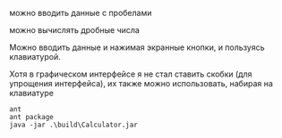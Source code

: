  можно вводить данные с пробелами
 
 можно вычислять дробные числа
 
 Можно вводить данные и нажимая экранные кнопки, и пользуясь клавиатурой. 
 
 Хотя в графическом интерфейсе я не стал ставить скобки (для упрощения интерфейса), их также можно использовать, набирая на клавиатуре
 
 ```
 ant
 ant package
 java -jar .\build\Calculator.jar
```
